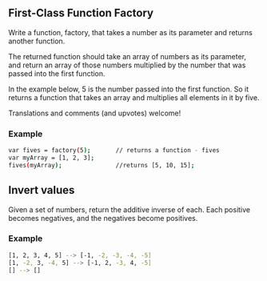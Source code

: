 ## First-Class Function Factory

Write a function, factory, that takes a number as its parameter and returns another function.

The returned function should take an array of numbers as its parameter, and return an array of those numbers multiplied by the number that was passed into the first function.

In the example below, 5 is the number passed into the first function. So it returns a function that takes an array and multiplies all elements in it by five.

Translations and comments (and upvotes) welcome!

### Example
```sh
var fives = factory(5);       // returns a function - fives
var myArray = [1, 2, 3];
fives(myArray);               //returns [5, 10, 15];
```

## Invert values

Given a set of numbers, return the additive inverse of each. Each positive becomes negatives, and the negatives become positives.

### Example
```sh
[1, 2, 3, 4, 5] --> [-1, -2, -3, -4, -5]
[1, -2, 3, -4, 5] --> [-1, 2, -3, 4, -5]
[] --> []
```

